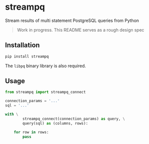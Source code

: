 # streampq

Stream results of multi statement PostgreSQL queries from Python

> Work in progress. This README serves as a rough design spec


## Installation

```bash
pip install streampq
```

The `libpq` binary library is also required.


## Usage

```python
from streampq import streampq_connect

connection_params = '...'
sql = '...'

with \
        streampq_connect(connection_params) as query, \
        query(sql) as (columns, rows):

    for row in rows:
        pass
```
